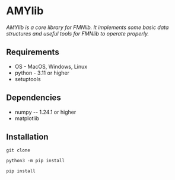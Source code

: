 # AMYlib

*AMYlib is a core library for FMNlib. It implements some basic data structures and useful tools for FMNlib to operate properly.*

## Requirements

- OS - MacOS, Windows, Linux
- python - 3.11 or higher
- setuptools

## Dependencies

- numpy -- 1.24.1 or higher
- matplotlib

## Installation

```shell
git clone
```

```shell
python3 -m pip install
```

```shell
pip install
```
